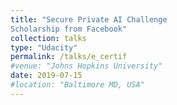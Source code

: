 ```yaml
---
title: "Secure Private AI Challenge
Scholarship from Facebook"
collection: talks
type: "Udacity"
permalink: /talks/e_certif
#venue: "Johns Hopkins University"
date: 2019-07-15
#location: "Baltimore MD, USA"
---
```


